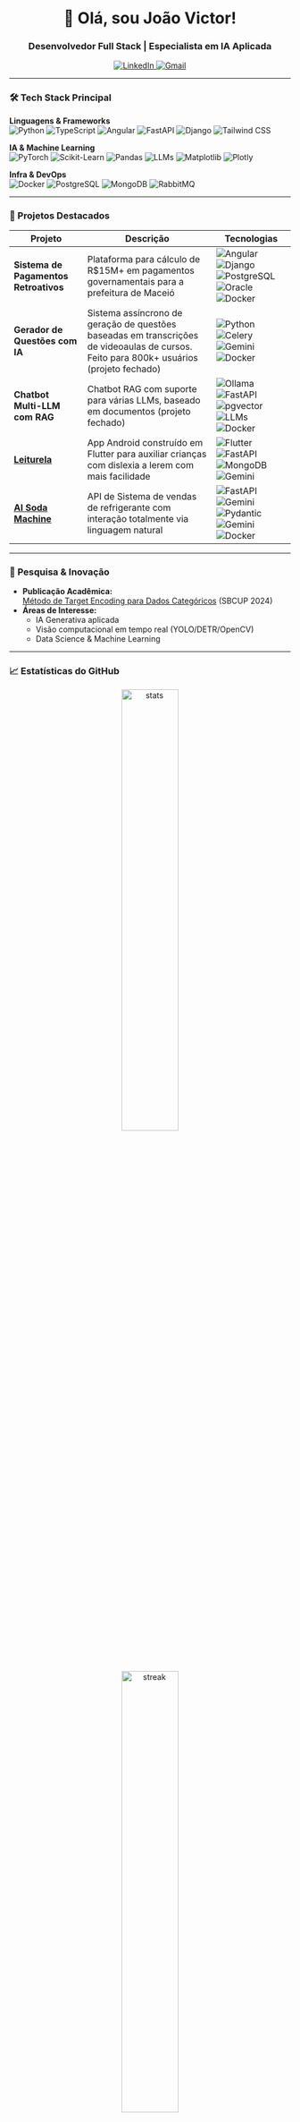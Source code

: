 <h1 align="center">👋 Olá, sou João Victor!</h1>
<h3 align="center">Desenvolvedor Full Stack | Especialista em IA Aplicada</h3>

<p align="center">
  <a href="linkedin.com/in/joaovictoraraujo1/" target="_blank">
    <img src="https://img.shields.io/badge/LinkedIn-0077B5?style=for-the-badge&logo=linkedin&logoColor=white" alt="LinkedIn">
  </a>
  <a href="mailto:jvsa@ic.ufal.br">
    <img src="https://img.shields.io/badge/Gmail-D14836?style=for-the-badge&logo=gmail&logoColor=white" alt="Gmail">
  </a>
</p>

---

### 🛠️ Tech Stack Principal
**Linguagens & Frameworks**  
![Python](https://img.shields.io/badge/Python-3776AB?style=flat&logo=python&logoColor=white)
![TypeScript](https://img.shields.io/badge/TypeScript-3178C6?style=flat&logo=typescript&logoColor=white)
![Angular](https://img.shields.io/badge/Angular-DD0031?style=flat&logo=angular&logoColor=white)
![FastAPI](https://img.shields.io/badge/FastAPI-009688?style=flat&logo=fastapi&logoColor=white)
![Django](https://img.shields.io/badge/Django-092E20?style=flat&logo=django&logoColor=white)
![Tailwind CSS](https://img.shields.io/badge/Tailwind_CSS-38B2AC?style=flat&logo=tailwind-css&logoColor=white)

**IA & Machine Learning**  
![PyTorch](https://img.shields.io/badge/PyTorch-EE4C2C?style=flat&logo=pytorch&logoColor=white)
![Scikit-Learn](https://img.shields.io/badge/scikit_learn-F7931E?style=flat&logo=scikit-learn&logoColor=white)
![Pandas](https://img.shields.io/badge/Pandas-150458?style=flat&logo=pandas&logoColor=white)
![LLMs](https://img.shields.io/badge/LLMs-Gemini%2FOpenAI%2FOllama-FFD700?style=flat)
![Matplotlib](https://img.shields.io/badge/Matplotlib-11557C?style=flat&logo=matplotlib&logoColor=white)
![Plotly](https://img.shields.io/badge/Plotly-3F4F75?style=flat&logo=plotly&logoColor=white)

**Infra & DevOps**  
![Docker](https://img.shields.io/badge/Docker-2496ED?style=flat&logo=docker&logoColor=white)
![PostgreSQL](https://img.shields.io/badge/PostgreSQL-4169E1?style=flat&logo=postgresql&logoColor=white)
![MongoDB](https://img.shields.io/badge/MongoDB-47A248?style=flat&logo=mongodb&logoColor=white)
![RabbitMQ](https://img.shields.io/badge/RabbitMQ-FF6600?style=flat&logo=rabbitmq&logoColor=white)

---

### 🚀 Projetos Destacados

| Projeto | Descrição | Tecnologias |
|---------|-----------|-------------|
| **Sistema de Pagamentos Retroativos** | Plataforma para cálculo de R$15M+ em pagamentos governamentais para a prefeitura de Maceió | ![Angular](https://img.shields.io/badge/-Angular-DD0031) ![Django](https://img.shields.io/badge/-Django-092E20) ![PostgreSQL](https://img.shields.io/badge/-PostgreSQL-4169E1) ![Oracle](https://img.shields.io/badge/-Oracle%20Database-F80000) ![Docker](https://img.shields.io/badge/Docker-2496ED?style=flat&logo=docker&logoColor=white) |
| **Gerador de Questões com IA** | Sistema assíncrono de geração de questões baseadas em transcrições de videoaulas de cursos. Feito para 800k+ usuários (projeto fechado) | ![Python](https://img.shields.io/badge/-Python-3776AB) ![Celery](https://img.shields.io/badge/-Celery-37814A) ![Gemini](https://img.shields.io/badge/-Gemini-4285F4) ![Docker](https://img.shields.io/badge/Docker-2496ED?style=flat&logo=docker&logoColor=white) |
| **Chatbot Multi-LLM com RAG** | Chatbot RAG com suporte para várias LLMs,  baseado em documentos (projeto fechado) | ![Ollama](https://img.shields.io/badge/-Ollama-FF6F00) ![FastAPI](https://img.shields.io/badge/-FastAPI-009688) ![pgvector](https://img.shields.io/badge/-pgvector-336791) ![LLMs](https://img.shields.io/badge/LLMs-Gemini%2FOpenAI%2FOllama-FFD700?style=flat) ![Docker](https://img.shields.io/badge/Docker-2496ED?style=flat&logo=docker&logoColor=white) |
| **[Leiturela](https://github.com/jVictorSA/leiturela-app)** | App Android construído em Flutter para auxiliar crianças com dislexia a lerem com mais facilidade | ![Flutter](https://img.shields.io/badge/-Flutter-02569B) ![FastAPI](https://img.shields.io/badge/-FastAPI-009688) ![MongoDB](https://img.shields.io/badge/-MongoDB-47A248) ![Gemini](https://img.shields.io/badge/-Gemini-4285F4) |
| **[AI Soda Machine](https://github.com/jVictorSA/ai-soda-api)** | API de Sistema de vendas de refrigerante com interação totalmente via linguagem natural | ![FastAPI](https://img.shields.io/badge/-FastAPI-009688) ![Gemini](https://img.shields.io/badge/-Gemini-4285F4) ![Pydantic](https://img.shields.io/badge/-Pydantic-920000) ![Gemini](https://img.shields.io/badge/-Gemini-4285F4) ![Docker](https://img.shields.io/badge/Docker-2496ED?style=flat&logo=docker&logoColor=white) |

---

### 🧠 Pesquisa & Inovação
- **Publicação Acadêmica:**  
  [Método de Target Encoding para Dados Categóricos](https://doi.org/10.5753/SBCUP.2024.3157) (SBCUP 2024)
- **Áreas de Interesse:**  
  - IA Generativa aplicada
  - Visão computacional em tempo real (YOLO/DETR/OpenCV)
  - Data Science & Machine Learning

---

### 📈 Estatísticas do GitHub
<p align="center">
  <img src="https://github-readme-stats.vercel.app/api?username=jVictorSA&show_icons=true&theme=radical" alt="stats" width="45%">
  <br>
  <img src="https://github-readme-streak-stats.herokuapp.com/?user=jVictorSA&theme=radical" alt="streak" width="45%">
</p>

---

### 📫 Vamos Conectar!
- 💼 **LinkedIn:** [João Victor Araujo](linkedin.com/in/joaovictoraraujo1/)
- 📧 **Email:** jvsa@ic.ufal.br

<p align="center">
  <img src="https://komarev.com/ghpvc/?username=jVictorSA&color=blueviolet" alt="profile views">
</p>
